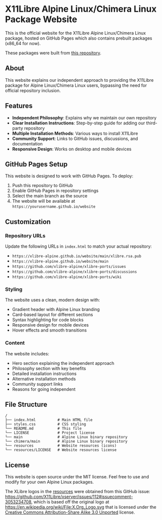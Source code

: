 # X11Libre Alpine Linux/Chimera Linux Package Website

This is the official website for the X11Libre Alpine Linux/Chimera Linux package, hosted on GitHub Pages which also contains prebuilt packages (x86_64 for now).

These packages were built from [this repository](https://github.com/xlibre-alpine/xlibre-ports).

## About

This website explains our independent approach to providing the X11Libre package for Alpine Linux/Chimera Linux users, bypassing the need for official repository inclusion.

## Features

- **Independent Philosophy**: Explains why we maintain our own repository
- **Clear Installation Instructions**: Step-by-step guide for adding our third-party repository
- **Multiple Installation Methods**: Various ways to install X11Libre
- **Community Support**: Links to GitHub issues, discussions, and documentation
- **Responsive Design**: Works on desktop and mobile devices

## GitHub Pages Setup

This website is designed to work with GitHub Pages. To deploy:

1. Push this repository to GitHub
2. Enable GitHub Pages in repository settings
3. Select the main branch as the source
4. The website will be available at `https://yourusername.github.io/website`

## Customization

### Repository URLs

Update the following URLs in `index.html` to match your actual repository:

- `https://xlibre-alpine.github.io/website/main/xlibre.rsa.pub`
- `https://xlibre-alpine.github.io/website/main`
- `https://github.com/xlibre-alpine/xlibre-ports/issues`
- `https://github.com/xlibre-alpine/xlibre-ports/discussions`
- `https://github.com/xlibre-alpine/xlibre-ports/wiki`

### Styling

The website uses a clean, modern design with:
- Gradient header with Alpine Linux branding
- Card-based layout for different sections
- Syntax highlighting for code blocks
- Responsive design for mobile devices
- Hover effects and smooth transitions

### Content

The website includes:
- Hero section explaining the independent approach
- Philosophy section with key benefits
- Detailed installation instructions
- Alternative installation methods
- Community support links
- Reasons for going independent

## File Structure

```
/
├── index.html          # Main HTML file
├── styles.css          # CSS styling
└── README.md           # This file
└── LICENSE             # Project license
└── main                # Alpine Linux binary repository
└── chimera/main        # Alpine Linux binary repository
└── resources           # Website resources (icons)
└── resources/LICENSE   # Website resources license
```

## License

This website is open source under the MIT license. Feel free to use and modify for your own Alpine Linux packages.

The XLibre logos in the [resources](resources) were obtained from this GitHub issue: https://github.com/X11Libre/xserver/issues/112#issuecomment-3053234708, which is based off the original logo at https://en.wikipedia.org/wiki/File:X.Org_Logo.svg that is licensed under the [Creative Commons Attribution-Share Alike 3.0 Unported](https://creativecommons.org/licenses/by-sa/3.0/deed.en) license.
